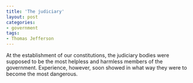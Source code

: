 ```yaml
---
title: 'The judiciary'
layout: post
categories:
- government
tags:
- Thomas Jefferson
---
```


At the establishment of our constitutions, the judiciary bodies were supposed to be the most helpless and harmless members of the government. Experience, however, soon showed in what way they were to become the most dangerous.